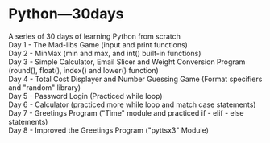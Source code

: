 # Python—30days
A series of 30 days of learning Python from scratch
<br>
Day 1 - The Mad-libs Game (input and print functions)
<br>
Day 2 - MinMax (min and max, and int() built-in functions)
<br>
Day 3 - Simple Calculator, Email Slicer and Weight Conversion Program (round(), float(), index() and lower() function)
<br>
Day 4 - Total Cost Displayer and Number Guessing Game (Format specifiers and "random" library)
<br>
Day 5 - Password Login (Practiced while loop)
<br>
Day 6 - Calculator (practiced more while loop and match case statements)
<br>
Day 7 - Greetings Program ("Time" module and practiced if - elif - else statements)
<br>
Day 8 - Improved the Greetings Program ("pyttsx3" Module)